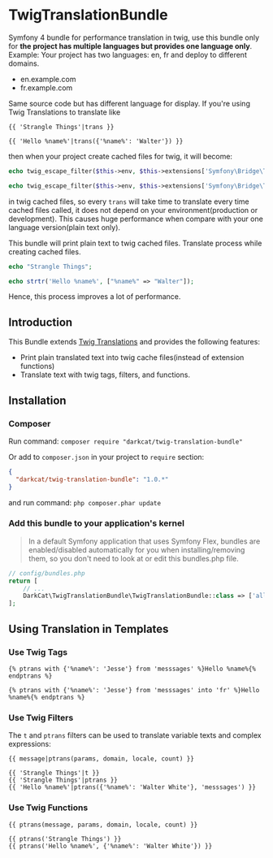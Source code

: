 # TwigTranslationBundle

Symfony 4 bundle for performance translation in twig, use this bundle only for **the project has multiple languages but provides one language only**.
Example: Your project has two languages: en, fr and deploy to different domains.

- en.example.com
- fr.example.com

Same source code but has different language for display. If you're using Twig Translations to translate like

```jinja2
{{ 'Strangle Things'|trans }}

{{ 'Hello %name%'|trans({'%name%': 'Walter'}) }}
```

then when your project create cached files for twig, it will become:

```php
echo twig_escape_filter($this->env, $this->extensions['Symfony\Bridge\Twig\Extension\TranslationExtension']->trans("Strangle Things"), "html", null, true);

echo twig_escape_filter($this->env, $this->extensions['Symfony\Bridge\Twig\Extension\TranslationExtension']->trans("Hello %name%", ["%name%" => "Walter"]), "html", null, true);
```

in twig cached files, so every `trans` will take time to translate every time cached files called, it does not depend on your environment(production or development). This causes huge performance when compare with your one language version(plain text only).

This bundle will print plain text to twig cached files. Translate process while creating cached files.

```php
echo "Strangle Things";

echo strtr('Hello %name%', ["%name%" => "Walter"]);
```

Hence, this process improves a lot of performance.

## Introduction

This Bundle extends [Twig Translations](https://symfony.com/doc/current/translation.html) and provides the following features:

- Print plain translated text into twig cache files(instead of extension functions)
- Translate text with twig tags, filters, and functions.

## Installation

### Composer

Run command:
`composer require "darkcat/twig-translation-bundle"`

Or add to `composer.json` in your project to `require` section:

```json
{
  "darkcat/twig-translation-bundle": "1.0.*"
}
```

and run command:
`php composer.phar update`

### Add this bundle to your application's kernel

> In a default Symfony application that uses Symfony Flex, bundles are enabled/disabled automatically for you when installing/removing them, so you don't need to look at or edit this bundles.php file.

```php
// config/bundles.php
return [
    // ...
    DarkCat\TwigTranslationBundle\TwigTranslationBundle::class => ['all' => true],
];
```

## Using Translation in Templates

### Use Twig Tags

```jinja2
{% ptrans with {'%name%': 'Jesse'} from 'messsages' %}Hello %name%{% endptrans %}

{% ptrans with {'%name%': 'Jesse'} from 'messsages' into 'fr' %}Hello %name%{% endptrans %}
```

### Use Twig Filters

The `t` and `ptrans` filters can be used to translate variable texts and complex expressions:

```jinja2
{{ message|ptrans(params, domain, locale, count) }}

{{ 'Strangle Things'|t }}
{{ 'Strangle Things'|ptrans }}
{{ 'Hello %name%'|ptrans({'%name%': 'Walter White'}, 'messsages') }}
```

### Use Twig Functions

```jinja2
{{ ptrans(message, params, domain, locale, count) }}

{{ ptrans('Strangle Things') }}
{{ ptrans('Hello %name%', {'%name%': 'Walter White'}) }}
```
